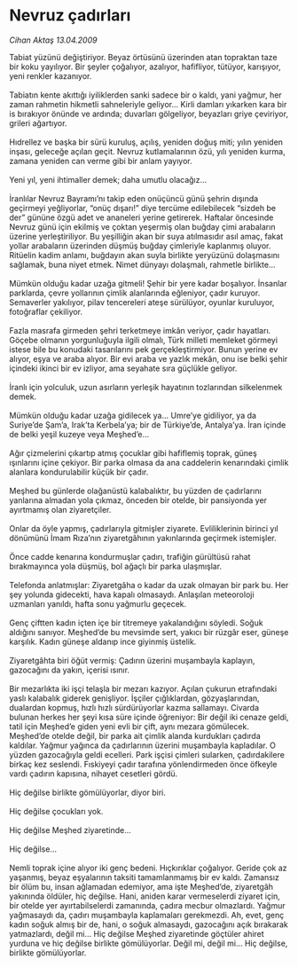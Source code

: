 # Nevruz çadırları

*Cihan Aktaş 13.04.2009*

<div class="taraf_structure_2col_1zq">
<div class="margen_n">



 <p>Tabiat yüzünü değiştiriyor. Beyaz örtüsünü üzerinden atan topraktan taze bir koku yayılıyor. Bir şeyler çoğalıyor, azalıyor, hafifliyor, tütüyor, karışıyor, yeni renkler kazanıyor. <br/><br/>Tabiatın kente akıttığı iyiliklerden sanki sadece bir o kaldı, yani yağmur, her zaman rahmetin hikmetli sahneleriyle geliyor... Kirli damları yıkarken kara bir is bırakıyor önünde ve ardında; duvarları gölgeliyor, beyazları griye çeviriyor, grileri ağartıyor. <br/><br/>Hıdrellez ve başka bir sürü kuruluş, açılış, yeniden doğuş miti; yılın yeniden inşası, geleceğe açılan geçit. Nevruz kutlamalarının özü, yılı yeniden kurma, zamana yeniden can verme gibi bir anlam yayıyor. <br/><br/>Yeni yıl, yeni ihtimaller demek; daha umutlu olacağız... <br/><br/>İranlılar Nevruz Bayramı’nı takip eden onüçüncü günü şehrin dışında geçirmeyi yeğliyorlar, “onüç dışarı!” diye tercüme edilebilecek “sizdeh be der” gününe özgü adet ve ananeleri yerine getirerek. Haftalar öncesinde Nevruz günü için ekilmiş ve çoktan yeşermiş olan buğday çimi arabaların üzerine yerleştiriliyor. Bu yeşilliğin akan bir suya atılmasıdır asıl amaç, fakat yollar arabaların üzerinden düşmüş buğday çimleriyle kaplanmış oluyor. Ritüelin kadim anlamı, buğdayın akan suyla birlikte yeryüzünü dolaşmasını sağlamak, buna niyet etmek. Nimet dünyayı dolaşmalı, rahmetle birlikte... <br/><br/>Mümkün olduğu kadar uzağa gitmeli! Şehir bir yere kadar boşalıyor. İnsanlar parklarda, çevre yollarının çimlik alanlarında eğleniyor, çadır kuruyor. Semaverler yakılıyor, pilav tencereleri ateşe sürülüyor, oyunlar kuruluyor, fotoğraflar çekiliyor. <br/><br/>Fazla masrafa girmeden şehri terketmeye imkân veriyor, çadır hayatları. Göçebe olmanın yorgunluğuyla ilgili olmalı, Türk milleti memleket görmeyi istese bile bu konudaki tasarılarını pek gerçekleştirmiyor. Bunun yerine ev alıyor, eşya ve araba alıyor. Bir evi araba ve yazlık mekân, onu ise belki şehir içindeki ikinci bir ev izliyor, ama seyahate sıra güçlükle geliyor. <br/><br/>İranlı için yolculuk, uzun asırların yerleşik hayatının tozlarından silkelenmek demek. <br/><br/>Mümkün olduğu kadar uzağa gidilecek ya... Umre’ye gidiliyor, ya da Suriye’de Şam’a, Irak’ta Kerbela’ya; bir de Türkiye’de, Antalya’ya. İran içinde de belki yeşil kuzeye veya Meşhed’e... <br/><br/>Ağır çizmelerini çıkartıp atmış çocuklar gibi hafiflemiş toprak, güneş ışınlarını içine çekiyor. Bir parka olmasa da ana caddelerin kenarındaki çimlik alanlara kondurulabilir küçük bir çadır. <br/><br/>Meşhed bu günlerde olağanüstü kalabalıktır, bu yüzden de çadırlarını yanlarına almadan yola çıkmaz, önceden bir otelde, bir pansiyonda yer ayırtmamış olan ziyaretçiler. <br/><br/>Onlar da öyle yapmış, çadırlarıyla gitmişler ziyarete. Evliliklerinin birinci yıl dönümünü İmam Rıza’nın ziyaretgâhının yakınlarında geçirmek istemişler. <br/><br/>Önce cadde kenarına kondurmuşlar çadırı, trafiğin gürültüsü rahat bırakmayınca yola düşmüş, bol ağaçlı bir parka ulaşmışlar. <br/><br/>Telefonda anlatmışlar: Ziyaretgâha o kadar da uzak olmayan bir park bu. Her şey yolunda gidecekti, hava kapalı olmasaydı. Anlaşılan meteoroloji uzmanları yanıldı, hafta sonu yağmurlu geçecek. <br/><br/>Genç çiftten kadın içten içe bir titremeye yakalandığını söyledi. Soğuk aldığını sanıyor. Meşhed’de bu mevsimde sert, yakıcı bir rüzgâr eser, güneşe karşılık. Kadın güneşe aldanıp ince giyinmiş üstelik. <br/><br/>Ziyaretgâhta biri öğüt vermiş: Çadırın üzerini muşambayla kaplayın, gazocağını da yakın, içerisi ısınır. <br/><br/>Bir mezarlıkta iki işçi telaşla bir mezarı kazıyor. Açılan çukurun etrafındaki yaslı kalabalık giderek genişliyor. İşçiler çığlıklardan, gözyaşlarından, dualardan kopmuş, hızlı hızlı sürdürüyorlar kazma sallamayı. Civarda bulunan herkes her şeyi kısa süre içinde öğreniyor: Bir değil iki cenaze geldi, tatil için Meşhed’e giden yeni evli bir çift, aynı mezara gömülecek. Meşhed’de otelde değil, bir parka ait çimlik alanda kurdukları çadırda kaldılar. Yağmur yağınca da çadırlarının üzerini muşambayla kapladılar. O yüzden gazocağıyla geldi ecelleri. Park işçisi çimleri sularken, çadırdakilere birkaç kez seslendi. Fıskiyeyi çadır tarafına yönlendirmeden önce öfkeyle vardı çadırın kapısına, nihayet cesetleri gördü. <br/><br/>Hiç değilse birlikte gömülüyorlar, diyor biri. <br/><br/>Hiç değilse çocukları yok. <br/><br/>Hiç değilse Meşhed ziyaretinde... <br/><br/>Hiç değilse... <br/><br/>Nemli toprak içine alıyor iki genç bedeni. Hıçkırıklar çoğalıyor. Geride çok az yaşanmış, beyaz eşyalarının taksiti tamamlanmamış bir ev kaldı. Zamansız bir ölüm bu, insan ağlamadan edemiyor, ama işte Meşhed’de, ziyaretgâh yakınında öldüler, hiç değilse. Hani, aniden karar vermeselerdi ziyaret için, bir otelde yer ayırtabilselerdi zamanında, çadıra mecbur olmazlardı. Yağmur yağmasaydı da, çadırı muşambayla kaplamaları gerekmezdi. Ah, evet, genç kadın soğuk almış bir de, hani, o soğuk almasaydı, gazocağını açık bırakarak yatmazlardı, değil mi... Hiç değilse Meşhed ziyaretinde göçtüler ahiret yurduna ve hiç değilse birlikte gömülüyorlar. Değil mi, değil mi... Hiç değilse, birlikte gömülüyorlar. </p>
<br/>
<br/>
<br/>



<br/>


<div id="taraf_not">
</div>

</div>


</div>
